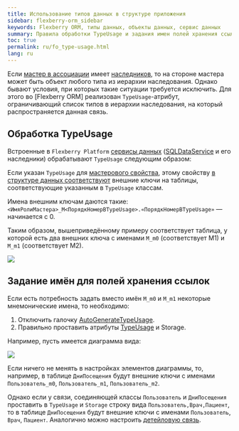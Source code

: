```yaml
---
title: Использование типов данных в структуре приложения
sidebar: flexberry-orm_sidebar
keywords: Flexberry ORM, типы данных, объекты данных, сервис данных
summary: Правила обработки TypeUsage и задания имен полей хранения ссылок
toc: true
permalink: ru/fo_type-usage.html
lang: ru
---
```


Если [мастер в ассоциации](fd_master-association.html) имеет [наследников](fd_inheritance.html), то на стороне мастера может быть объект любого типа из иерархии наследования. Однако бывают условия, при которых такие ситуации требуется исключить. Для этого во [Flexberry ORM] реализован `TypeUsage`-атрибут, ограничивающий список типов в иерархии наследования, на который распространяется данная связь.

## Обработка TypeUsage

Встроенные в `Flexberry Platform` [сервисы данных](fo_data-service.html) ([SQLDataService](fo_sql-data-service.html) и его наследники) обрабатывают `TypeUsage` следующим образом:

Если указан `TypeUsage` для [мастерового свойства](fd_master-association.html), этому свойству [в структуре данных соответствуют](fo_storing-data-objects.html) внешние ключи на таблицы, соответствующие указанным в `TypeUsage` классам.

Имена внешним ключам даются такие: `<ИмяРолиМастера>_M<ПорядкНомерВTypeUsage>.«ПорядкНомерВTypeUsage»` — начинается с 0.

Таким образом, вышеприведённому примеру соответствует таблица, у которой есть два внешних ключа с именами `M_m0` (соответствует M1) и `M_m1` (соответствует M2).

![](/images/pages/products/flexberry-orm/data-types/primer2.jpg)

## Задание имён для полей хранения ссылок

Если есть потребность задать вместо имён `M_m0` и `M_m1` некоторые мнемонические имена, то необходимо:

1. Отключить галочку [AutoGenerateTypeUsage](fd_master-association.html).
2. Правильно проставить атрибуты [TypeUsage](fo_type-usage-problem.html) и Storage.

Например, пусть имеется диаграмма вида:

![](/images/pages/products/flexberry-orm/data-types/type-usage-test.png)

Если ничего не менять в настройках элементов диаграммы, то, например, в таблице `ДниПосещения` будут внешние ключи с именами `Пользователь_m0`, `Пользователь_m1`, `Пользователь_m2`. 

Однако если у связи, соединяющей классы `Пользователь` и `ДниПосещения` проставить в `TypeUsage` и `Storage` строку вида `Пользователь,Врач,Пациент`, то в таблице `ДниПосещения` будут внешние ключи с именами `Пользователь`, `Врач`, `Пациент`. Аналогично можно настроить [детейловую связь](fo_detail-associations-properties.html).
